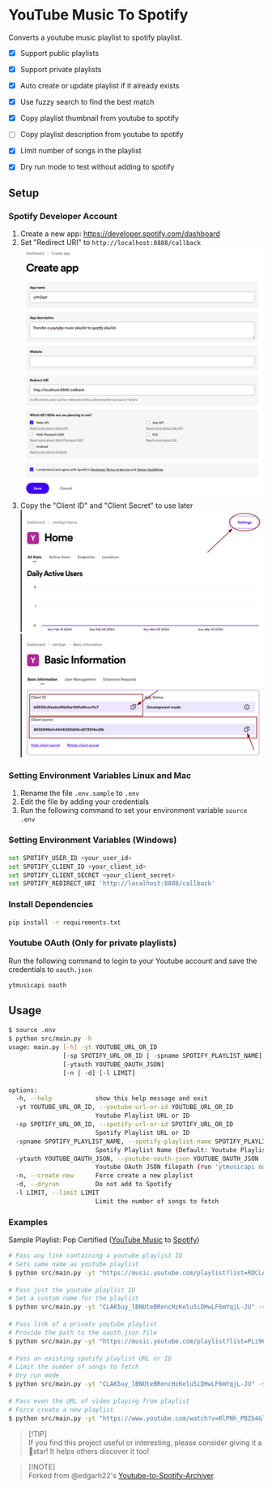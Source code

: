 # YouTube Music To Spotify

Converts a youtube music playlist to spotify playlist.

- [x] Support public playlists
- [x] Support private playlists
- [x] Auto create or update playlist if it already exists
- [x] Use fuzzy search to find the best match
- [x] Copy playlist thumbnail from youtube to spotify
- [ ] Copy playlist description from youtube to spotify
- [x] Limit number of songs in the playlist
- [x] Dry run mode to test without adding to spotify


## Setup

### Spotify Developer Account

1. Create a new app: https://developer.spotify.com/dashboard
2. Set "Redirect URI" to `http://localhost:8888/callback`
   ![Spotify create new app](media/spotify_create_app.png)
3. Copy the "Client ID" and "Client Secret" to use later
   ![Spotify settings](media/spotify_settings.png)
   ![Spotify credentials](media/spotify_credentials.png)

### Setting Environment Variables Linux and Mac

1. Rename the file `.env.sample` to `.env`
2. Edit the file by adding your credentials
3. Run the following command to set your environment variable `source .env`


### Setting Environment Variables (Windows)

```sh
set SPOTIFY_USER_ID <your_user_id>
set SPOTIFY_CLIENT_ID <your_client_id>
set SPOTIFY_CLIENT_SECRET <your_client_secret>
set SPOTIFY_REDIRECT_URI 'http://localhost:8888/callback'
```

### Install Dependencies
```sh
pip install -r requirements.txt
```

### Youtube OAuth (Only for private playlists)

Run the following command to login to your Youtube account and save the credentials to `oauth.json`
```sh
ytmusicapi oauth
```

## Usage

```sh
$ source .env
$ python src/main.py -h
usage: main.py [-h] -yt YOUTUBE_URL_OR_ID
               [-sp SPOTIFY_URL_OR_ID | -spname SPOTIFY_PLAYLIST_NAME]
               [-ytauth YOUTUBE_OAUTH_JSON]
               [-n | -d] [-l LIMIT]

options:
  -h, --help            show this help message and exit
  -yt YOUTUBE_URL_OR_ID, --youtube-url-or-id YOUTUBE_URL_OR_ID
                        Youtube Playlist URL or ID
  -sp SPOTIFY_URL_OR_ID, --spotify-url-or-id SPOTIFY_URL_OR_ID
                        Spotify Playlist URL or ID
  -spname SPOTIFY_PLAYLIST_NAME, --spotify-playlist-name SPOTIFY_PLAYLIST_NAME
                        Spotify Playlist Name (Default: Youtube Playlist Name)
  -ytauth YOUTUBE_OAUTH_JSON, --youtube-oauth-json YOUTUBE_OAUTH_JSON
                        Youtube OAuth JSON filepath (run 'ytmusicapi oauth')
  -n, --create-new      Force create a new playlist
  -d, --dryrun          Do not add to Spotify
  -l LIMIT, --limit LIMIT
                        Limit the number of songs to fetch
```

### Examples

Sample Playlist: Pop Certified ([YouTube Music](https://music.youtube.com/playlist?list=RDCLAK5uy_lBNUteBRencHzKelu5iDHwLF6mYqjL-JU) to [Spotify](https://open.spotify.com/playlist/6DyIxXHMwuEMbsfPTIr9C8))

```sh
# Pass any link containing a youtube playlist ID
# Sets same name as youtube playlist
$ python src/main.py -yt "https://music.youtube.com/playlist?list=RDCLAK5uy_lBNUteBRencHzKelu5iDHwLF6mYqjL-JU"

# Pass just the youtube playlist ID
# Set a custom name for the playlist
$ python src/main.py -yt "CLAK5uy_lBNUteBRencHzKelu5iDHwLF6mYqjL-JU" -spname "Pop Certified"

# Pass link of a private youtube playlist
# Provide the path to the oauth.json file
$ python src/main.py -yt "https://music.youtube.com/playlist?list=PLz96m0PSfi9p8ABcEcUlSMVmz7sN-IEFu" -ytauth "oauth.json"

# Pass an existing spotify playlist URL or ID
# Limit the number of songs to fetch
# Dry run mode
$ python src/main.py -yt "CLAK5uy_lBNUteBRencHzKelu5iDHwLF6mYqjL-JU" -sp "https://open.spotify.com/playlist/6DyIxXHMwuEMbsfPTIr9C8" -l 10 -d

# Pass even the URL of video playing from playlist
# Force create a new playlist
$ python src/main.py -yt "https://www.youtube.com/watch?v=RlPNh_PBZb4&list=RDCLAK5uy_lBNUteBRencHzKelu5iDHwLF6mYqjL-JU" -n
```

> [!TIP]<br>
> If you find this project useful or interesting, please consider giving it a 🌟star! It helps others discover it too!


> [!NOTE]<br>
> Forked from @edgarh22's [Youtube-to-Spotify-Archiver](https://github.com/edgarh92/Youtube-to-Spotify-Archiver).
